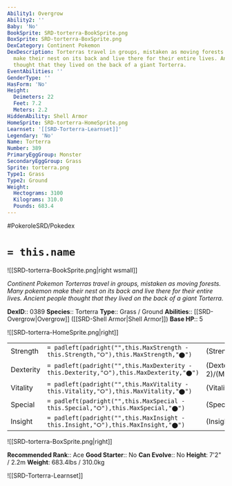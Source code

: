 ```yaml
---
Ability1: Overgrow
Ability2: ''
Baby: 'No'
BookSprite: SRD-torterra-BookSprite.png
BoxSprite: SRD-torterra-BoxSprite.png
DexCategory: Continent Pokemon
DexDescription: Torterras travel in groups, mistaken as moving forests. Many pokemon
  make their nest on its back and live there for their entire lives. Ancient people
  thought that they lived on the back of a giant Torterra.
EventAbilities: ''
GenderType: ''
HasForm: 'No'
Height:
  Deimeters: 22
  Feet: 7.2
  Meters: 2.2
HiddenAbility: Shell Armor
HomeSprite: SRD-torterra-HomeSprite.png
Learnset: '[[SRD-Torterra-Learnset]]'
Legendary: 'No'
Name: Torterra
Number: 389
PrimaryEggGroup: Monster
SecondaryEggGroup: Grass
Sprite: torterra.png
Type1: Grass
Type2: Ground
Weight:
  Hectograms: 3100
  Kilograms: 310.0
  Pounds: 683.4
---
```


#PokeroleSRD/Pokedex

# `= this.name`

![[SRD-torterra-BookSprite.png|right wsmall]]

*Continent Pokemon*
*Torterras travel in groups, mistaken as moving forests. Many pokemon make their nest on its back and live there for their entire lives. Ancient people thought that they lived on the back of a giant Torterra.*

**DexID**:: 0389
**Species**:: Torterra
**Type**:: Grass / Ground
**Abilities**:: [[SRD-Overgrow|Overgrow]] ([[SRD-Shell Armor|Shell Armor]])
**Base HP**:: 5

![[SRD-torterra-HomeSprite.png|right]]

|           |                                                                                        |                                          |
| --------- | -------------------------------------------------------------------------------------- | ---------------------------------------- |
| Strength  | `= padleft(padright("",this.MaxStrength - this.Strength,"⭘"),this.MaxStrength,"⬤")`    | (Strength::3)/(MaxStrength::6)   |
| Dexterity | `= padleft(padright("",this.MaxDexterity - this.Dexterity,"⭘"),this.MaxDexterity,"⬤")` | (Dexterity:: 2)/(MaxDexterity::4) |
| Vitality  | `= padleft(padright("",this.MaxVitality - this.Vitality,"⭘"),this.MaxVitality,"⬤")`    | (Vitality::3)/(MaxVitality::6)   |
| Special   | `= padleft(padright("",this.MaxSpecial - this.Special,"⭘"),this.MaxSpecial,"⬤")`       | (Special::2)/(MaxSpecial::5)     |
| Insight   | `= padleft(padright("",this.MaxInsight - this.Insight,"⭘"),this.MaxInsight,"⬤")`       | (Insight::2)/(MaxInsight::5)     |

![[SRD-torterra-BoxSprite.png|right]]

**Recommended Rank**:: Ace
**Good Starter**:: No
**Can Evolve**:: No
**Height**: 7'2" / 2.2m
**Weight**: 683.4lbs / 310.0kg

![[SRD-Torterra-Learnset]]